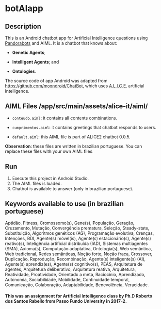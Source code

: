 # botAIapp

## Description

This is an Android chatbot app for Artificial Intelligence questions using [Pandorabots](https://playground.pandorabots.com/home.html) and AIML. 
It is a chatbot that knows about:

- **Genetic Agents**;

- **Intelligent Agents**; and 

- **Ontologies**. 

The source code of app Android was adapted from https://github.com/moondroid/ChatBot, which uses [A.L.I.C.E.](http://www.alicebot.org/about.html) artificial intelligence.


## AIML Files /app/src/main/assets/alice-it/aiml/

- ```conteudo.aiml```: it contains all contents combinations.

- ```cumprimentos.aiml```: it contains greetings that chatbot responds to users.

- ```default.aiml```: this AIML file is part of ALICE2 chatbot 0.0.5.

**Observation**: these files are written in brazilian portuguese. You can replace these files with your own AIML files.

## Run

1. Execute this project in Android Studio.
2. The AIML files is loaded.
3. Chatbot is available to answer (only in brazilian portuguese).

## Keywords available to use (in brazilian portuguese)

Aptidão, Fitness, Cromossomo(s), Gene(s), População, Geração, Cruzamento, Mutação, Convergência prematura, Seleção, Steady-state, Substituição, Algoritmos genéticos (AG), Programação evolutiva, Crenças, Intenções, BDI, Agente(s) móvel(is), Agente(s) estacionário(s), Agente(s) reativo(s), Inteligência artificial distribuída (IAD), Sistemas multiagentes (SMA), Axioma(s), Computação adaptativa, Ontologia(s), Web semântica, Web tradicional, Redes semânticas, Noção forte, Noção fraca, Crossover, Duplicação, Reprodução,  Recombinação, Agente(s) inteligente(s) (AI), Agente(s) aprendiz(es), Agente(s) cognitivo(s), PEAS, Arquitetura de agentes, Arquitetura deliberativo, Arquitetura reativa, Arquitetura, Reatividade, Proatividade, Orientado a meta, Raciocínio, Aprendizado, Autonomia, Sociabilidade, Mobilidade, Continuidade temporal, Comunicação, Colaboração, Adaptabilidade, Benevolência, Veracidade.


#### This was an assignment for Artificial Intelligence class by Ph.D Roberto dos Santos Rabello from Passo Fundo University in 2017-2.
